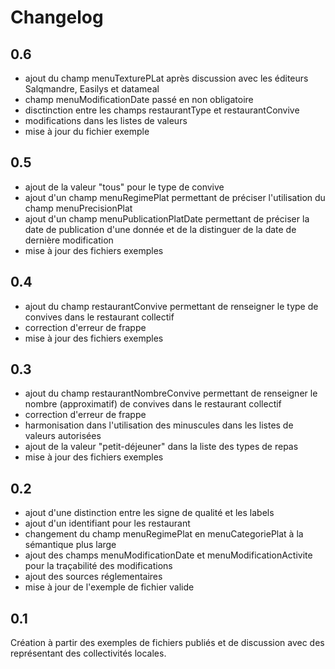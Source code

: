 <MenuSchema />

# Changelog

## 0.6

* ajout du champ menuTexturePLat après discussion avec les éditeurs Salqmandre, Easilys et datameal
* champ menuModificationDate passé en non obligatoire
* disctinction entre les champs restaurantType et restaurantConvive
* modifications dans les listes de valeurs
* mise à jour du fichier exemple

## 0.5

* ajout de la valeur "tous" pour le type de convive
* ajout d'un champ menuRegimePlat permettant de préciser l'utilisation du champ menuPrecisionPlat
* ajout d'un champ menuPublicationPlatDate permettant de préciser la date de publication d'une donnée et de la distinguer de la date de dernière modification
* mise à jour des fichiers exemples

## 0.4

* ajout du champ restaurantConvive permettant de renseigner le type de convives dans le restaurant collectif
* correction d'erreur de frappe
* mise à jour des fichiers exemples

## 0.3

* ajout du champ restaurantNombreConvive permettant de renseigner le nombre (approximatif) de convives dans le restaurant collectif
* correction d'erreur de frappe
* harmonisation dans l'utilisation des minuscules dans les listes de valeurs autorisées
* ajout de la valeur "petit-déjeuner" dans la liste des types de repas
* mise à jour des fichiers exemples

## 0.2

* ajout d'une distinction entre les signe de qualité et les labels
* ajout d'un identifiant pour les restaurant
* changement du champ menuRegimePlat en menuCategoriePlat à la sémantique plus large
* ajout des champs menuModificationDate et menuModificationActivite pour la traçabilité des modifications
* ajout des sources réglementaires
* mise à jour de l'exemple de fichier valide

## 0.1

Création à partir des exemples de fichiers publiés et de discussion avec des représentant des collectivités locales.